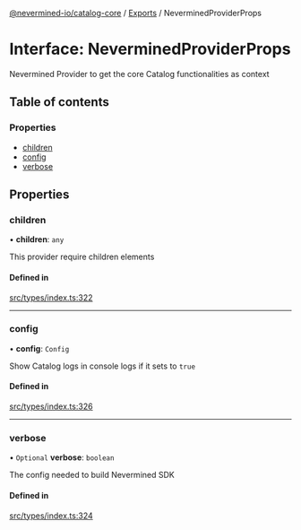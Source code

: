 [@nevermined-io/catalog-core](../README.md) / [Exports](../modules.md) / NeverminedProviderProps

# Interface: NeverminedProviderProps

Nevermined Provider to get the core Catalog functionalities as context

## Table of contents

### Properties

- [children](NeverminedProviderProps.md#children)
- [config](NeverminedProviderProps.md#config)
- [verbose](NeverminedProviderProps.md#verbose)

## Properties

### children

• **children**: `any`

This provider require children elements

#### Defined in

[src/types/index.ts:322](https://github.com/nevermined-io/components-catalog/blob/e8c3c72/lib/src/types/index.ts#L322)

___

### config

• **config**: `Config`

Show Catalog logs in console logs if it sets to `true`

#### Defined in

[src/types/index.ts:326](https://github.com/nevermined-io/components-catalog/blob/e8c3c72/lib/src/types/index.ts#L326)

___

### verbose

• `Optional` **verbose**: `boolean`

The config needed to build Nevermined SDK

#### Defined in

[src/types/index.ts:324](https://github.com/nevermined-io/components-catalog/blob/e8c3c72/lib/src/types/index.ts#L324)
